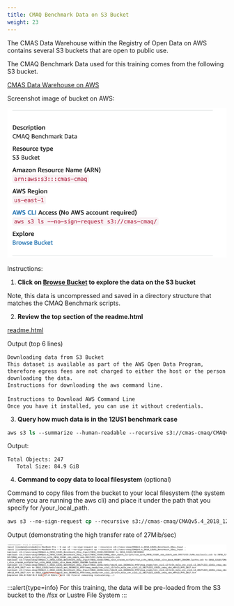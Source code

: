 ```yaml
---
title: CMAQ Benchmark Data on S3 Bucket
weight: 23
---
```


The CMAS Data Warehouse within the Registry of Open Data on AWS contains several S3 buckets that are open to public use.

The CMAQ Benchmark Data used for this training comes from the following S3 bucket.

[CMAS Data Warehouse on AWS](https://registry.opendata.aws/cmas-data-warehouse/)

Screenshot image of bucket on AWS:

   ![s3:cmas-cmaq](/static/images/2-cmaq-benchmark-data-s3.png)

Instructions:

1. **Click on [Browse Bucket](https://cmas-cmaq.s3.amazonaws.com/index.html) to explore the data on the S3 bucket**

Note, this data is uncompressed and saved in a directory structure that matches the CMAQ Benchmark scripts.

2. **Review the top section of the readme.html**

[readme.html](https://cmas-cmaq.s3.amazonaws.com/readme.html)

Output (top 6 lines)

```
Downloading data from S3 Bucket
This dataset is available as part of the AWS Open Data Program, therefore egress fees are not charged to either the host or the person downloading the data.
Instructions for downloading the aws command line.

Instructions to Download AWS Command Line
Once you have it installed, you can use it without credentials.

```


3. **Query how much data is in the 12US1 benchmark case**

```csh
aws s3 ls --summarize --human-readable --recursive s3://cmas-cmaq/CMAQv5.4_2018_12US1_Benchmark_2Day_Input
```

Output:

```
Total Objects: 247
   Total Size: 84.9 GiB

```

4. **Command to copy data to local filesystem** (optional)

Command to copy files from the bucket to your local filesystem (the system where you are running the aws cli) and place it under the path that you specify for /your_local_path.

```csh
aws s3 --no-sign-request cp --recursive s3://cmas-cmaq/CMAQv5.4_2018_12US1_Benchmark_2Day_Input /your_local_path/
```

Output (demonstrating the high transfer rate of 27Mib/sec)

![aws copy rate](/static/images/2-aws-cp-transfer-rate.png)


:::alert{type=info}
For this training, the data will be pre-loaded from the S3 bucket to the /fsx or Lustre File System
:::

